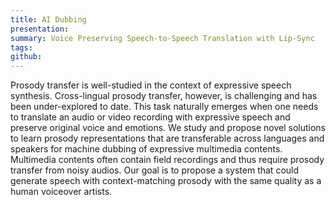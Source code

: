 ```yaml
---
title: AI Dubbing
presentation: 
summary: Voice Preserving Speech-to-Speech Translation with Lip-Sync
tags:
github: 
---
```

Prosody transfer is well-studied in the context of expressive speech synthesis. Cross-lingual prosody transfer, however, is challenging and has been under-explored to date. This task naturally emerges when one needs to translate an audio or video recording with expressive speech and preserve original voice and emotions. We study and propose novel solutions to learn prosody representations that are transferable across languages and speakers for machine dubbing of expressive multimedia contents. Multimedia contents often contain field recordings and thus require prosody transfer from noisy audios. Our goal is to propose a system that could generate speech with context-matching prosody with the same quality as a human voiceover artists.

